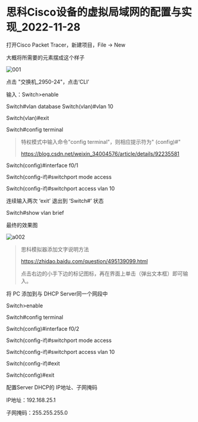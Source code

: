 # 思科Cisco设备的虚拟局域网的配置与实现_2022-11-28

打开Cisco Packet Tracer，新建项目，File -> New

大概将所需要的元素摆成这个样子

![001](/Users/Yaya/Git_Project/BlogMarkdown/com/github/BlogMarkdown/yr2022/Nov/思科Cisco设备的虚拟局域网的配置与实现/a001.png)



点击 "交换机_2950-24"，点击‘CLI’

输入：Switch>enable	<!--进入特权模式-->

<!--输入第1、2、3个字母，敲击‘Tab’键，可以自动补全-->

Switch#vlan database		<!--进入 VLAN 数据库模式-->
Switch(vlan)#vlan 10		<!--新建一个名字叫 v2 的 vlan2-->



Switch(vlan)#exit		<!--退出‘vlan’模式-->

Switch#config terminal		<!--进入‘config’模式-->

> 特权模式中输入命令"config terminal"，则相应提示符为" (config)#"
>
> https://blog.csdn.net/weixin_34004576/article/details/92235581



Switch(config)#interface f0/1		<!--进入交换机的 f0/1 接口-->

Switch(config-if)#switchport mode access		<!--将交换机的端口模式设置为 access-->

Switch(config-if)#switchport access vlan 10 		<!--将当前端口绑定到 vlan 2 中-->



连续输入两次 ‘exit’ 退出到 ‘Switch#’ 状态



Switch#show vlan brief		<!--查看查看 vlan 配置信息-->

最终的效果图

![a002](/Users/Yaya/Git_Project/BlogMarkdown/com/github/BlogMarkdown/yr2022/Nov/思科Cisco设备的虚拟局域网的配置与实现/a002.png)

> 思科模拟器添加文字说明方法
>
> https://zhidao.baidu.com/question/495139099.html
>
> 点击右边的小手下边的标记图标，再在界面上单击（弹出文本框）即可输入。



将 PC 添加到与 DHCP Server同一个网段中

Switch>enable

Switch#config terminal

Switch(config)#interface f0/2		<!--进入f0/2端口-->

Switch(config-if)#switchport mode access		<!--将交换机的端口模式设置为 access-->

Switch(config-if)#switchport access vlan 10 		<!--将当前端口绑定到 vlan 2 中-->

Switch(config-if)#exit

Switch(config)#exit



配置Server DHCP的 IP地址、子网掩码

IP地址：192.168.25.1

子网掩码：255.255.255.0



